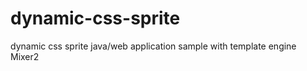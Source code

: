 dynamic-css-sprite
==================

dynamic css sprite java/web application sample with template engine Mixer2 
